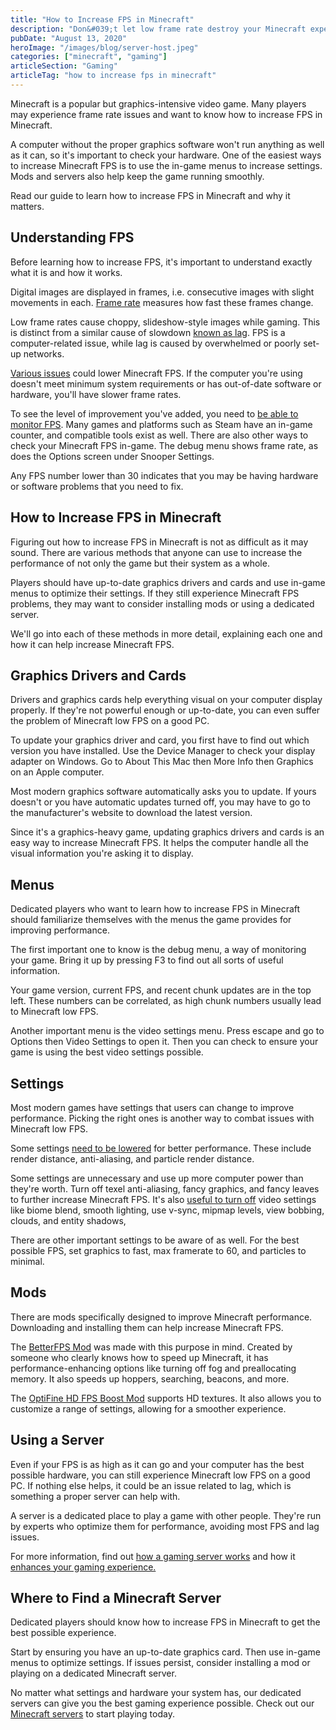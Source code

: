 ```yaml
---
title: "How to Increase FPS in Minecraft"
description: "Don&#039;t let low frame rate destroy your Minecraft experience. Maximize Your FPS! Learn how to increase FPS in Minecraft so you can build faster."
pubDate: "August 13, 2020"
heroImage: "/images/blog/server-host.jpeg"
categories: ["minecraft", "gaming"]
articleSection: "Gaming"
articleTag: "how to increase fps in minecraft"
---
```


Minecraft is a popular but graphics-intensive video game. Many players may experience frame rate issues and want to know how to increase FPS in Minecraft.

A computer without the proper graphics software won't run anything as well as it can, so it's important to check your hardware. One of the easiest ways to increase Minecraft FPS is to use the in-game menus to increase settings. Mods and servers also help keep the game running smoothly.

Read our guide to learn how to increase FPS in Minecraft and why it matters.

## Understanding FPS

Before learning how to increase FPS, it's important to understand exactly what it is and how it works.

Digital images are displayed in frames, i.e. consecutive images with slight movements in each. [Frame rate](https://minecraft.gamepedia.com/Tutorials/Improving_frame_rate) measures how fast these frames change.

Low frame rates cause choppy, slideshow-style images while gaming. This is distinct from a similar cause of slowdown [known as lag](https://www.howtogeek.com/142193/htg-explains-why-lag-and-low-fps-arent-the-same-thing/). FPS is a computer-related issue, while lag is caused by overwhelmed or poorly set-up networks.

[Various issues](https://help.minecraft.net/hc/en-us/articles/360034754032-Minecraft-Java-Edition-is-slow) could lower Minecraft FPS. If the computer you're using doesn't meet minimum system requirements or has out-of-date software or hardware, you'll have slower frame rates.

To see the level of improvement you've added, you need to [be able to monitor FPS](https://www.avg.com/en/signal/9-ways-boost-gaming-rig). Many games and platforms such as Steam have an in-game counter, and compatible tools exist as well. There are also other ways to check your Minecraft FPS in-game. The debug menu shows frame rate, as does the Options screen under Snooper Settings.

Any FPS number lower than 30 indicates that you may be having hardware or software problems that you need to fix.

## How to Increase FPS in Minecraft

Figuring out how to increase FPS in Minecraft is not as difficult as it may sound. There are various methods that anyone can use to increase the performance of not only the game but their system as a whole.

Players should have up-to-date graphics drivers and cards and use in-game menus to optimize their settings. If they still experience Minecraft FPS problems, they may want to consider installing mods or using a dedicated server.

We'll go into each of these methods in more detail, explaining each one and how it can help increase Minecraft FPS.

## Graphics Drivers and Cards

Drivers and graphics cards help everything visual on your computer display properly. If they're not powerful enough or up-to-date, you can even suffer the problem of Minecraft low FPS on a good PC.

To update your graphics driver and card, you first have to find out which version you have installed. Use the Device Manager to check your display adapter on Windows. Go to About This Mac then More Info then Graphics on an Apple computer.

Most modern graphics software automatically asks you to update. If yours doesn't or you have automatic updates turned off, you may have to go to the manufacturer's website to download the latest version.

Since it's a graphics-heavy game, updating graphics drivers and cards is an easy way to increase Minecraft FPS. It helps the computer handle all the visual information you're asking it to display.

## Menus

Dedicated players who want to learn how to increase FPS in Minecraft should familiarize themselves with the menus the game provides for improving performance.

The first important one to know is the debug menu, a way of monitoring your game. Bring it up by pressing F3 to find out all sorts of useful information.

Your game version, current FPS, and recent chunk updates are in the top left. These numbers can be correlated, as high chunk numbers usually lead to Minecraft low FPS.

Another important menu is the video settings menu. Press escape and go to Options then Video Settings to open it. Then you can check to ensure your game is using the best video settings possible.

## Settings

Most modern games have settings that users can change to improve performance. Picking the right ones is another way to combat issues with Minecraft low FPS.

Some settings [need to be lowered](https://www.windowscentral.com/how-optimize-minecraft-windows-10-edition-settings-slow-pc) for better performance. These include render distance, anti-aliasing, and particle render distance.

Some settings are unnecessary and use up more computer power than they're worth. Turn off texel anti-aliasing, fancy graphics, and fancy leaves to further increase Minecraft FPS. It's also [useful to turn off](https://pcgamingguide.com/how-to-increase-fps-in-minecraft) video settings like biome blend, smooth lighting, use v-sync, mipmap levels, view bobbing, clouds, and entity shadows,

There are other important settings to be aware of as well. For the best possible FPS, set graphics to fast, max framerate to 60, and particles to minimal.

## Mods

There are mods specifically designed to improve Minecraft performance. Downloading and installing them can help increase Minecraft FPS.

The [BetterFPS Mod](https://www.curseforge.com/minecraft/mc-mods/betterfps) was made with this purpose in mind. Created by someone who clearly knows how to speed up Minecraft, it has performance-enhancing options like turning off fog and preallocating memory. It also speeds up hoppers, searching, beacons, and more.

The [OptiFine HD FPS Boost Mod](https://www.minecraftxl.com/optifine-hd-mod) supports HD textures. It also allows you to customize a range of settings, allowing for a smoother experience.

## Using a Server

Even if your FPS is as high as it can go and your computer has the best possible hardware, you can still experience Minecraft low FPS on a good PC. If nothing else helps, it could be an issue related to lag, which is something a proper server can help with.

A server is a dedicated place to play a game with other people. They're run by experts who optimize them for performance, avoiding most FPS and lag issues.

For more information, find out [how a gaming server works](https://aleforge.net/blog/the-ultimate-gaming-experience-the-ins-and-outs-of-how-a-gaming-server-works) and how it [enhances your gaming experience.](https://aleforge.net/blog/how-using-a-server-will-enhance-your-gaming-experience)

## Where to Find a Minecraft Server

Dedicated players should know how to increase FPS in Minecraft to get the best possible experience.

Start by ensuring you have an up-to-date graphics card. Then use in-game menus to optimize settings. If issues persist, consider installing a mod or playing on a dedicated Minecraft server.

No matter what settings and hardware your system has, our dedicated servers can give you the best gaming experience possible. Check out our [Minecraft servers](https://aleforge.net/games/minecraft) to start playing today.
